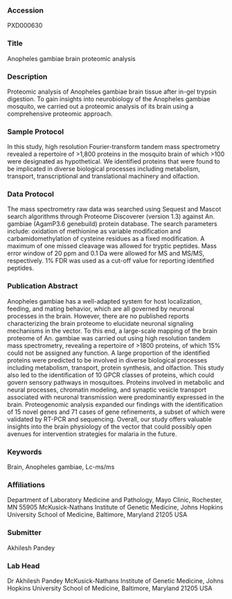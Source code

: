 ### Accession
PXD000630

### Title
Anopheles gambiae brain proteomic analysis

### Description
Proteomic analysis of Anopheles gambiae brain tissue after in-gel trypsin digestion. To gain insights into neurobiology of the Anopheles gambiae mosquito, we carried out a proteomic analysis of its brain using a comprehensive proteomic approach.

### Sample Protocol
In this study, high resolution Fourier-transform tandem mass spectrometry revealed a repertoire of >1,800 proteins in the mosquito brain of which >100 were designated as hypothetical. We identified proteins that were found to be implicated in diverse biological processes including metabolism, transport, transcriptional and translational machinery and olfaction.

### Data Protocol
The mass spectrometry raw data was searched using Sequest and Mascot search algorithms through Proteome Discoverer (version 1.3) against An. gambiae (AgamP3.6 genebuild) protein database. The search parameters include: oxidation of methionine as variable modification and carbamidomethylation of cysteine residues as a fixed modification. A maximum of one missed cleavage was allowed for tryptic peptides. Mass error window of 20 ppm and 0.1 Da were allowed for MS and MS/MS, respectively. 1% FDR was used as a cut-off value for reporting identified peptides.

### Publication Abstract
Anopheles gambiae has a well-adapted system for host localization, feeding, and mating behavior, which are all governed by neuronal processes in the brain. However, there are no published reports characterizing the brain proteome to elucidate neuronal signaling mechanisms in the vector. To this end, a large-scale mapping of the brain proteome of An. gambiae was carried out using high resolution tandem mass spectrometry, revealing a repertoire of &gt;1800 proteins, of which 15% could not be assigned any function. A large proportion of the identified proteins were predicted to be involved in diverse biological processes including metabolism, transport, protein synthesis, and olfaction. This study also led to the identification of 10 GPCR classes of proteins, which could govern sensory pathways in mosquitoes. Proteins involved in metabolic and neural processes, chromatin modeling, and synaptic vesicle transport associated with neuronal transmission were predominantly expressed in the brain. Proteogenomic analysis expanded our findings with the identification of 15 novel genes and 71 cases of gene refinements, a subset of which were validated by RT-PCR and sequencing. Overall, our study offers valuable insights into the brain physiology of the vector that could possibly open avenues for intervention strategies for malaria in the future.

### Keywords
Brain, Anopheles gambiae, Lc-ms/ms

### Affiliations
Department of Laboratory Medicine and Pathology, Mayo Clinic, Rochester, MN 55905
McKusick-Nathans Institute of Genetic Medicine, Johns Hopkins University School of Medicine, Baltimore, Maryland 21205 USA

### Submitter
Akhilesh Pandey

### Lab Head
Dr Akhilesh Pandey
McKusick-Nathans Institute of Genetic Medicine, Johns Hopkins University School of Medicine, Baltimore, Maryland 21205 USA


